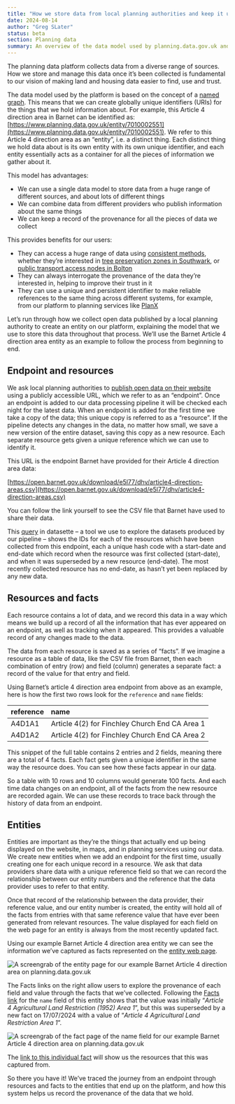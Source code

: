 ```yaml
---
title: "How we store data from local planning authorities and keep it up to date"
date: 2024-08-14
author: "Greg SLater"
status: beta
section: Planning data
summary: An overview of the data model used by planning.data.gov.uk and the benefits it brings to our users.
---
```



The planning data platform collects data from a diverse range of sources. How we store and manage this data once it’s been collected is fundamental to our vision of making land and housing data easier to find, use and trust.

The data model used by the platform is based on the concept of a [named graph](https://en.wikipedia.org/wiki/Named\_graph). This means that we can create globally unique identifiers (URIs) for the things that we hold information about. For example, this Article 4 direction area in Barnet can be identified as: [https://www.planning.data.gov.uk/entity/7010002551](https://www.planning.data.gov.uk/entity/7010002551). We refer to this Article 4 direction area as an “entity”, i.e. a distinct thing. Each distinct thing we hold data about is its own entity with its own unique identifier, and each entity essentially acts as a container for all the pieces of information we gather about it.

This model has advantages:

* We can use a single data model to store data from a huge range of different sources, and about lots of different things  
* We can combine data from different providers who publish information about the same things  
* We can keep a record of the provenance for all the pieces of data we collect

This provides benefits for our users:

* They can access a huge range of data using [consistent methods](https://www.planning.data.gov.uk/docs), whether they’re interested in [tree preservation zones in Southwark](https://www.planning.data.gov.uk/entity/?dataset=tree-preservation-zone&geometry_curie=statistical-geography%3AE09000028&entry_date_day=&entry_date_month=&entry_date_year=), or [public transport access nodes in Bolton](https://www.planning.data.gov.uk/entity/?dataset=transport-access-node\&geometry\_curie=statistical-geography%3AE08000001\&entry\_date\_day=\&entry\_date\_month=\&entry\_date\_year=)  
* They can always interrogate the provenance of the data they’re interested in, helping to improve their trust in it  
* They can use a unique and persistent identifier to make reliable references to the same thing across different systems, for example, from our platform to planning services like [PlanX](https://www.planx.uk/)

Let’s run through how we collect open data published by a local planning authority to create an entity on our platform, explaining the model that we use to store this data throughout that process. We’ll use the Barnet Article 4 direction area entity as an example to follow the process from beginning to end.

## Endpoint and resources

We ask local planning authorities to [publish open data on their website](https://www.planning.data.gov.uk/guidance/publish-data-on-your-website) using a publicly accessible URL, which we refer to as an “endpoint”. Once an endpoint is added to our data processing pipeline it will be checked each night for the latest data. When an endpoint is added for the first time we take a copy of the data; this unique copy is referred to as a “resource”. If the pipeline detects any changes in the data, no matter how small, we save a new version of the entire dataset, saving this copy as a new resource. Each separate resource gets given a unique reference which we can use to identify it.

This URL is the endpoint Barnet have provided for their Article 4 direction area data: 

[https://open.barnet.gov.uk/download/e5l77/dhv/article4-direction-areas.csv](https://open.barnet.gov.uk/download/e5l77/dhv/article4-direction-areas.csv) 

You can follow the link yourself to see the CSV file that Barnet have used to share their data.

This [query](https://datasette.planning.data.gov.uk/digital-land?sql=SELECT+%0D%0A++name%2C+%0D%0A++collection%2C+%0D%0A++pipeline%2C+%0D%0A++endpoint\_url%2C+%0D%0A++resource%2C+%0D%0A++endpoint\_entry\_date%2C+%0D%0A++endpoint\_end\_date%2C+%0D%0A++resource\_start\_date%2C+%0D%0A++resource\_end\_date+%0D%0AFROM+reporting\_historic\_endpoints+%0D%0AWHERE+%0D%0A+++organisation+%3D+%22local-authority-eng%3ABNE%22+%0D%0A+++AND+pipeline+%3D+%22article-4-direction-area%22) in datasette – a tool we use to explore the datasets produced by our pipeline – shows the IDs for each of the resources which have been collected from this endpoint, each a unique hash code with a start-date and end-date which record when the resource was first collected (start-date), and when it was superseded by a new resource (end-date). The most recently collected resource has no end-date, as hasn’t yet been replaced by any new data.

## Resources and facts

Each resource contains a lot of data, and we record this data in a way which means we build up a record of all the information that has ever appeared on an endpoint, as well as tracking when it appeared. This provides a valuable record of any changes made to the data.

The data from each resource is saved as a series of “facts”. If we imagine a resource as a table of data, like the CSV file from Barnet, then each combination of entry (row) and field (column) generates a separate fact: a record of the value for that entry and field.

Using Barnet’s article 4 direction area endpoint from above as an example, here is how the first two rows look for the `reference` and `name` fields:

| reference | name |
| :---- | :---- |
| A4D1A1 | Article 4(2) for Finchley Church End CA Area 1 |
| A4D1A2 | Article 4(2) for Finchley Church End CA Area 2 |

This snippet of the full table contains 2 entries and 2 fields, meaning there are a total of 4 facts. Each fact gets given a unique identifier in the same way the resource does. You can see how these facts appear in our [data](https://datasette.planning.data.gov.uk/article-4-direction-area?sql=SELECT+%0D%0A++fr.resource%2C+%0D%0A++fr.entry\_number%2C+%0D%0A++f.fact%2C+%0D%0A++f.field%2C+%0D%0A++f.value%0D%0AFROM+fact\_resource+fr%0D%0AINNER+JOIN+fact+f+on+fr.fact+%3D+f.fact%0D%0AWHERE+%0D%0A+++resource+%3D+%222702f238b05ec028cbd33738b718a81ba9fc70680f1e6f313a000980989a96ec%22%0D%0A+++AND+field+in+%28%22reference%22%2C+%22name%22%29%0D%0A+++AND+fr.entry\_number+%3C%3D+2%0D%0A%0D%0A).

So a table with 10 rows and 10 columns would generate 100 facts. And each time data changes on an endpoint, all of the facts from the new resource are recorded again. We can use these records to trace back through the history of data from an endpoint.

## Entities

Entities are important as they’re the things that actually end up being displayed on the website, in maps, and in planning services using our data. We create new entities when we add an endpoint for the first time, usually creating one for each unique record in a resource. We ask that data providers share data with a unique reference field so that we can record the relationship between our entity numbers and the reference that the data provider uses to refer to that entity.

Once that record of the relationship between the data provider, their reference value, and our entity number is created, the entity will hold all of the facts from entries with that same reference value that have ever been generated from relevant resources. The value displayed for each field on the web page for an entity is always from the most recently updated fact.

Using our example Barnet Article 4 direction area entity we can see the information we’ve captured as facts represented on the [entity web page](https://www.planning.data.gov.uk/entity/7010002551\#).

![A screengrab of the entity page for our example Barnet Article 4 direction area on planning.data.gov.uk](/images/diagrams/screengrabs/entity_page_7010002551.png)

The Facts links on the right allow users to explore the provenance of each field and value through the facts that we’ve collected. Following the [Facts link](https://www.planning.data.gov.uk/fact/?dataset=article-4-direction-area\&entity=7010002551\&field=name) for the `name` field of this entity shows that the value was initially “*Article 4 Agricultural Land Restriction (1952) Area 1*”, but this was superseded by a new fact on 17/07/2024 with a value of “*Article 4 Agricultural Land Restriction Area 1*”. 

![A screengrab of the fact page of the name field for our example Barnet Article 4 direction area on planning.data.gov.uk](/images/diagrams/screengrabs/fact_page_7010002551_name.png)

The [link to this individual fact](https://www.planning.data.gov.uk/fact/b1fe5cdcec6d7f478338a7a5216b079a38d2e7745b6d79a67dbf1e85bf7c0293?dataset=article-4-direction-area) will show us the resources that this was captured from.

So there you have it\! We’ve traced the journey from an endpoint through resources and facts to the entities that end up on the platform, and how this system helps us record the provenance of the data that we hold.